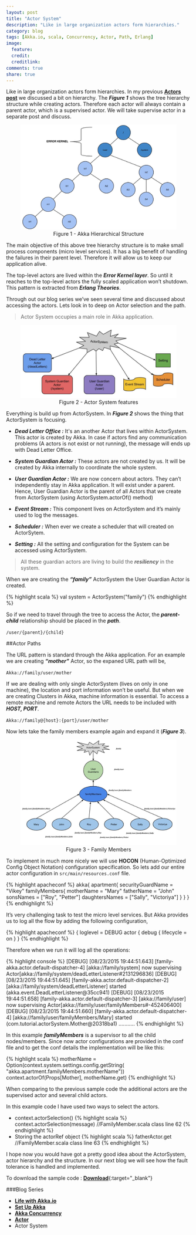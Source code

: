 ```yaml
---
layout: post
title: "Actor System"
description: "Like in large organization actors form hierarchies."
category: blog
tags: [Akka.io, scala, Concurrency, Actor, Path, Erlang]
image:
  feature:
  credit:
  creditlink:
comments: true
share: true
---
```


Like in large organization actors form hierarchies. In my previous [**Actors post**](/blog/akka-concurrency/) we discussed a bit on hierarchy. The **_Figure 1_** shows the tree hierarchy structure while creating actors. Therefore each actor will always contain a parent actor, which is a supervised actor. We will take supervise actor in a separate post and discuss.

<figure style="text-align: center;">
  <a href="/blog/akka-blog-series/akka-hierarchical-structure.jpg"><img src="/blog/akka-blog-series/akka-hierarchical-structure.jpg" alt="image"></a>
  <figcaption>Figure 1 - Akka Hierarchical Structure</figcaption>
</figure>

The main objective of this above tree hierarchy structure is to make small process components (micro level services). It has a big benefit of handling the failures in their parent level.  Therefore it will allow us to keep our application alive.

The top-level actors are lived within the **_Error Kernel layer_**. So until it reaches to the top-level actors the fully scaled application won’t shutdown. This pattern is extracted from **_Erlang Theories_**.

Through out our blog series we’ve seen several time and discussed about accessing the actors. Lets look in to deep on Actor selection and the path. 

> Actor System occupies a main role in Akka application. 

<figure style="text-align: center;">
  <a href="/blog/akka-blog-series/actor-system.jpg"><img src="/blog/akka-blog-series/actor-system.jpg" alt="image"></a>
  <figcaption>Figure 2 - Actor System features</figcaption>
</figure>

Everything is build up from ActorSystem. In **_Figure 2_** shows the thing that ActorSystem is focusing.

* **_Dead Letter Office :_** It's an another Actor that lives within ActorSystem. This actor is created by Akka. In case if actors find any communication problems (A actors is not exist or not running), the message will ends up with Dead Letter Office.

* **_System Guardian Actor :_** These actors are not created by us. It will be created by Akka internally to coordinate the whole system.

* **_User Guardian Actor :_** We are now concern about actors. They can’t independently stay in Akka application.  It will exist under a parent. Hence, User Guardian Actor is the parent of all Actors that we create from ActorSystem (using ActorSystem.actorOf() method)

* **_Event Stream :_** This component lives on ActorSystem and it’s mainly used to log the messages.  

* **_Scheduler :_** When ever we create a scheduler that will created on ActorSytem.

* **_Setting :_** All the setting and configuration for the System can be accessed using ActorSystem.

> All these guardian actors are living to build the **_resiliency_** in the system.

When we are creating the **_“family”_** ActorSystem the User Guardian Actor is created.

{% highlight scala %}
val system = ActorSystem("family")
{% endhighlight %}

So if we need to travel through the tree to access the Actor, the **_parent-child_** relationship should be placed in the **_path_**. 

`/user/{parent}/{child}`  

##Actor Paths

The URL pattern is standard through the Akka application. For an example we are creating **_“mother”_** Actor, so the expaned URL path will be,

`Akka://family/user/mother` 

If we are dealing with only single ActorSystem (lives on only in one machine), the location and port information won’t be useful. But when we are creating Clusters in Akka, machine information is essential.  To access a remote machine and remote Actors the URL needs to be included with **_HOST, PORT_**.

`Akka://family@{host}:{port}/user/mother` 

Now lets take the family members example again and expand it (**_Figure 3_**).  

<figure style="text-align: center;">
  <a href="/blog/akka-blog-series/actor-family-members.jpg"><img src="/blog/akka-blog-series/actor-family-members.jpg" alt="image"></a>
  <figcaption>Figure 3 - Family Members</figcaption>
</figure>

To implement in much more nicely we will use **HOCON** (Human-Optimized Config Object Notation) configuration specification. So lets add our entire actor configuration in `src/main/resources.conf` file.

{% highlight apacheconf  %}
akka{
  apartment{
    securityGuardName = "Vikey"
    familyMembers{
      motherName = "Mary"
      fatherName = "John"
      sonsNames = ["Roy", "Petter"]
      daughtersNames = ["Sally", "Victoriya"]
    }
  }
}
{% endhighlight %}

It’s very challenging task to test the micro level services. But Akka provides us to log all the flow by adding the following configuration,

{% highlight apacheconf  %}
{
 loglevel = DEBUG
   actor {
     debug {
       lifecycle = on
     }
}
{% endhighlight %}

Therefore when we run it will log all the operations: 

{% highlight console  %}
[DEBUG] [08/23/2015 19:44:51.643] [family-akka.actor.default-dispatcher-4] [akka://family/system] now supervising Actor[akka://family/system/deadLetterListener#2131296836]
[DEBUG] [08/23/2015 19:44:51.645] [family-akka.actor.default-dispatcher-2] [akka://family/system/deadLetterListener] started (akka.event.DeadLetterListener@35cc941)
[DEBUG] [08/23/2015 19:44:51.658] [family-akka.actor.default-dispatcher-3] [akka://family/user] now supervising Actor[akka://family/user/familyMembers#-452406400]
[DEBUG] [08/23/2015 19:44:51.660] [family-akka.actor.default-dispatcher-4] [akka://family/user/familyMembers/Mary] started (com.tutorial.actorSystem.Mother@20318ba1)
...........
{% endhighlight %}


In this example **_familyMembers_** is a supervisor to all the child nodes/members. Since now actor configurations are provided in the conf file and to get the conf details the implementation will be like this:

{% highlight scala %}
motherName = Option(context.system.settings.config.getString(
      "akka.apartment.familyMembers.motherName"))
    context.actorOf(Props[Mother], motherName.get)
{% endhighlight %}

When comparing to the previous sample code the additional actors are the supervised actor and several child actors. 

In this example code I have used two ways to select the actors.

* context.actorSelection()
{% highlight scala %}
context.actorSelection(message) //FamilyMember.scala class line 62
{% endhighlight %}
* Storing the actorRef object 
{% highlight scala %}
fatherActor.get //FamilyMember.scala class line 63
{% endhighlight %}

I hope now you would have got a pretty good idea about the ActorSystem, actor hierarchy and the structure. In our next blog we will see how the fault tolerance is handled and implemented.  

To download the sample code : [**Download**](https://github.com/Renien/akka-tutorials){:target="_blank"}

###Blog Series
* [**Life with Akka.io**](/articles/life-with-akka/)
* [**Set Up Akka**](/blog/set-up-akka/)
* [**Akka Concurrency**](/blog/akka-concurrency/)
* [**Actor**](/blog/actor/)
* Actor System
